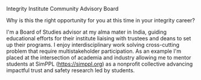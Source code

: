 Integrity Institute Community Advisory Board

Why is this the right opportunity for you at this time in your integrity career?

I'm a Board of Studies advisor at my alma mater in India, guiding educational efforts for their institute liaising with trustees and deans to set up their programs.  I enjoy interdisciplinary work solving cross-cutting problem that require multistakeholder participation. As an example I'm placed at the intersection of academia and industry allowing me to mentor students at SimPPL (https://simppl.org) as a nonprofit collective advancing impactful trust and safety research led by students.